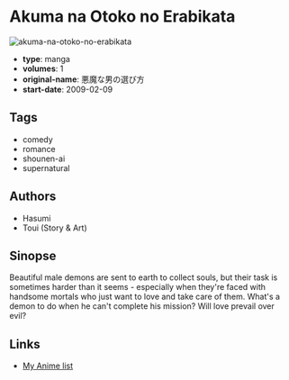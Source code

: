 # Akuma na Otoko no Erabikata

![akuma-na-otoko-no-erabikata](https://cdn.myanimelist.net/images/manga/2/33809.jpg)

-   **type**: manga
-   **volumes**: 1
-   **original-name**: 悪魔な男の選び方
-   **start-date**: 2009-02-09

## Tags

-   comedy
-   romance
-   shounen-ai
-   supernatural

## Authors

-   Hasumi
-   Toui (Story & Art)

## Sinopse

Beautiful male demons are sent to earth to collect souls, but their task is sometimes harder than it seems - especially when they're faced with handsome mortals who just want to love and take care of them. What's a demon to do when he can't complete his mission? Will love prevail over evil?

## Links

-   [My Anime list](https://myanimelist.net/manga/21069/Akuma_na_Otoko_no_Erabikata)
